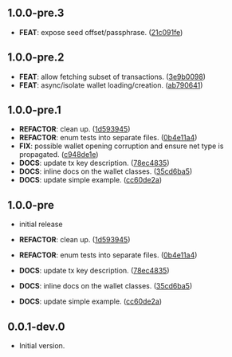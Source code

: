 ## 1.0.0-pre.3

 - **FEAT**: expose seed offset/passphrase. ([21c091fe](https://github.com/cypherstack/cs_salvium/commit/21c091fe7a0db32041aa46b7b1098b5c53c529c5))

## 1.0.0-pre.2

 - **FEAT**: allow fetching subset of transactions. ([3e9b0098](https://github.com/cypherstack/cs_salvium/commit/3e9b00981057d7aa4a90b92e40e628d01a52979a))
 - **FEAT**: async/isolate wallet loading/creation. ([ab790641](https://github.com/cypherstack/cs_salvium/commit/ab790641496604e3ade3085c3f306cf14d634943))

## 1.0.0-pre.1

 - **REFACTOR**: clean up. ([1d593945](https://github.com/cypherstack/cs_salvium/commit/1d5939459cace3ea1efbd9ff7cff08f718182257))
 - **REFACTOR**: enum tests into separate files. ([0b4e11a4](https://github.com/cypherstack/cs_salvium/commit/0b4e11a4d75c1f65b34e6c75b49059d504bce606))
 - **FIX**: possible wallet opening corruption and ensure net type is propagated. ([c948de1e](https://github.com/cypherstack/cs_monero/commit/c948de1e99ad03a5d61c003aa8681e16b0d0f185))
 - **DOCS**: update tx key description. ([78ec4835](https://github.com/cypherstack/cs_monero/commit/78ec48351f6695026d3ea9de453310dda9e97ee1))
 - **DOCS**: inline docs on the wallet classes. ([35cd6ba5](https://github.com/cypherstack/cs_monero/commit/35cd6ba5b299c3eb7337f06dfb1da4801a299a27))
 - **DOCS**: update simple example. ([cc60de2a](https://github.com/cypherstack/cs_monero/commit/cc60de2ae2b7e9b1359704de251685ab31e2a47a))

## 1.0.0-pre

 - initial release

 - **REFACTOR**: clean up. ([1d593945](https://github.com/cypherstack/cs_monero/commit/1d5939459cace3ea1efbd9ff7cff08f718182257))
 - **REFACTOR**: enum tests into separate files. ([0b4e11a4](https://github.com/cypherstack/cs_monero/commit/0b4e11a4d75c1f65b34e6c75b49059d504bce606))
 - **DOCS**: update tx key description. ([78ec4835](https://github.com/cypherstack/cs_monero/commit/78ec48351f6695026d3ea9de453310dda9e97ee1))
 - **DOCS**: inline docs on the wallet classes. ([35cd6ba5](https://github.com/cypherstack/cs_monero/commit/35cd6ba5b299c3eb7337f06dfb1da4801a299a27))
 - **DOCS**: update simple example. ([cc60de2a](https://github.com/cypherstack/cs_monero/commit/cc60de2ae2b7e9b1359704de251685ab31e2a47a))

## 0.0.1-dev.0

- Initial version.
